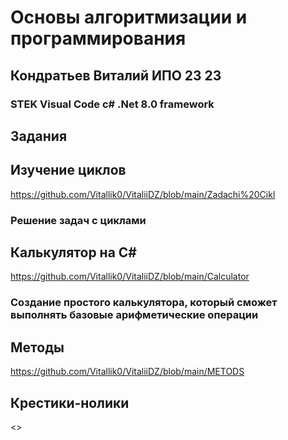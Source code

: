 # Основы алгоритмизации и программирования
## Кондратьев Виталий ИПО 23 23
### STEK Visual Code c# .Net 8.0 framework
## Задания
## Изучение циклов
<https://github.com/Vitallik0/VitaliiDZ/blob/main/Zadachi%20Cikl>
### Решение задач с циклами
## Калькулятор на C#
<https://github.com/Vitallik0/VitaliiDZ/blob/main/Calculator>
### Создание простого калькулятора, который сможет выполнять базовые арифметические операции
## Методы
<https://github.com/Vitallik0/VitaliiDZ/blob/main/METODS>
## Крестики-нолики
<>
